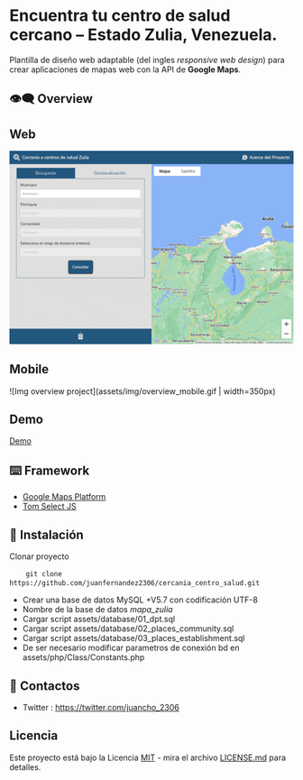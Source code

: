 # Encuentra tu centro de salud cercano – Estado Zulia, Venezuela.

Plantilla  de diseño web adaptable  (del ingles _responsive web design_) 
para crear aplicaciones de mapas web con la API de __Google Maps__.

## :eye_speech_bubble: Overview

## Web

![Img overview project](assets/img/overview.gif)

## Mobile
![Img overview project](assets/img/overview_mobile.gif | width=350px)

## Demo

[Demo](https://cercaniacentrosalud.jfcoordenadas.xyz/)

## :keyboard: Framework
- [Google Maps Platform](https://mapsplatform.google.com/intl/es/)
- [Tom Select JS](https://tom-select.js.org/)

## :rocket: Instalación
Clonar proyecto
```
	git clone https://github.com/juanfernandez2306/cercania_centro_salud.git
```

- Crear una base de datos MySQL +V5.7 con codificación UTF-8
- Nombre de la base de datos _mapa_zulia_
- Cargar script assets/database/01_dpt.sql
- Cargar script assets/database/02_places_community.sql
- Cargar script assets/database/03_places_establishment.sql
- De ser necesario modificar parametros de conexión bd en assets/php/Class/Constants.php

## :bust_in_silhouette: Contactos
- Twitter : https://twitter.com/juancho_2306

## Licencia
Este proyecto está bajo la Licencia [MIT](/LICENSE) - mira el archivo [LICENSE.md](LICENSE.md) para detalles.